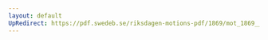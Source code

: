 ```yaml
---
layout: default
UpRedirect: https://pdf.swedeb.se/riksdagen-motions-pdf/1869/mot_1869__ak__00028/mot_1869__ak__00028_003.pdf
---
```

